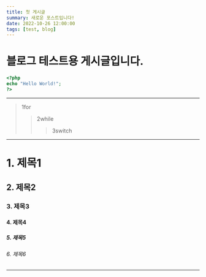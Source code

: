 ```yaml
---
title: 첫 게시글
summary: 새로운 포스트입니다!
date: 2022-10-26 12:00:00
tags: [test, blog]
---
```


# 블로그 테스트용 게시글입니다.

```PHP
<?php
echo "Hello World!";
?>
```

-----

> 1for
> > 2while 
> > > 3switch

-----

# 1. 제목1
## 2. 제목2
### 3. 제목3
#### 4. 제목4
##### 5. 제목5
###### 6. 제목6

-----